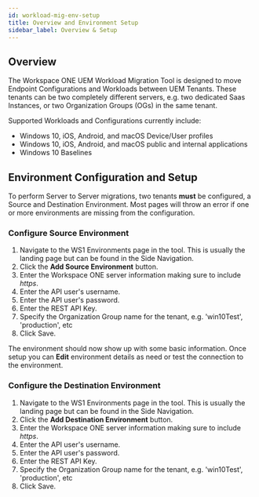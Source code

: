 ```yaml
---
id: workload-mig-env-setup
title: Overview and Environment Setup
sidebar_label: Overview & Setup
---
```


## Overview
The Workspace ONE UEM Workload Migration Tool is designed to move Endpoint Configurations and Workloads between UEM Tenants. These tenants can be two completely different servers, e.g. two dedicated Saas Instances, or two Organization Groups (OGs) in the same tenant.

Supported Workloads and Configurations currently include:
* Windows 10, iOS, Android, and macOS Device/User profiles
* Windows 10, iOS, Android, and macOS public and internal applications
* Windows 10 Baselines

## Environment Configuration and Setup
To perform Server to Server migrations, two tenants **must** be configured, a Source and Destination Environment. Most pages will throw an error if one or more environments are missing from the configuration.

### Configure Source Environment
1. Navigate to the WS1 Environments page in the tool. This is usually the landing page but can be found in the Side Navigation.
1. Click the **Add Source Environment** button.
1. Enter the Workspace ONE server information making sure to include *https*.
1. Enter the API user's username.
1. Enter the API user's password.
1. Enter the REST API Key.
1. Specify the Organization Group name for the tenant, e.g. 'win10Test', 'production', etc
1. Click Save.

The environment should now show up with some basic information. Once setup you can **Edit** environment details as need or test the connection to the environment.

### Configure the Destination Environment
1. Navigate to the WS1 Environments page in the tool. This is usually the landing page but can be found in the Side Navigation.
1. Click the **Add Destination Environment** button.
1. Enter the Workspace ONE server information making sure to include *https*.
1. Enter the API user's username.
1. Enter the API user's password.
1. Enter the REST API Key.
1. Specify the Organization Group name for the tenant, e.g. 'win10Test', 'production', etc
1. Click Save.
